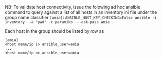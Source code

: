 NB: To validate host connectivity, issue the folowing ad hoc ansible command to query against a list of all hosts in an inventory ini file under the group name classifier `[amia]`:
`ANSIBLE_HOST_KEY_CHECKING=False ansible -i inventory  -a "pwd" -c paramiko  --ask-pass amia`  

Each host in the group should be listed by row as

```
[amia]
<host name/ip 1> ansible_user=amia
...
<host name/ip n> ansible_user=amia
```


